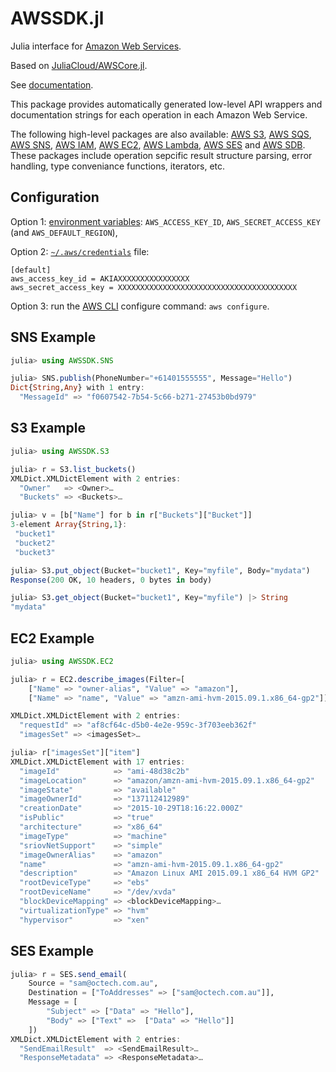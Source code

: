 # AWSSDK.jl

Julia interface for [Amazon Web Services](https://aws.amazon.com).

Based on [JuliaCloud/AWSCore.jl](https://github.com/JuliaCloud/AWSCore.jl).

See [documentation](https://juliacloud.github.io/AWSCore.jl/build/index.html).

This package provides automatically generated low-level API wrappers and
documentation strings for each operation in each Amazon Web Service.

The following high-level packages are also available:
[AWS S3](http://github.com/samoconnor/AWSS3.jl),
[AWS SQS](http://github.com/samoconnor/AWSSQS.jl),
[AWS SNS](http://github.com/samoconnor/AWSSNS.jl),
[AWS IAM](http://github.com/samoconnor/AWSIAM.jl),
[AWS EC2](http://github.com/samoconnor/AWSEC2.jl),
[AWS Lambda](http://github.com/samoconnor/AWSLambda.jl),
[AWS SES](http://github.com/samoconnor/AWSSES.jl) and
[AWS SDB](http://github.com/samoconnor/AWSSDB.jl).
These packages include operation sepcific result structure parsing, error
handling, type conveniance functions, iterators, etc.


## Configuration

Option 1: [environment variables](http://docs.aws.amazon.com/cli/latest/userguide/cli-environment.html):
`AWS_ACCESS_KEY_ID`, `AWS_SECRET_ACCESS_KEY` (and `AWS_DEFAULT_REGION`),

Option 2: [`~/.aws/credentials`](http://docs.aws.amazon.com/cli/latest/userguide/cli-config-files.html) file:
```
[default]
aws_access_key_id = AKIAXXXXXXXXXXXXXXXX
aws_secret_access_key = XXXXXXXXXXXXXXXXXXXXXXXXXXXXXXXXXXXXXXXX
```

Option 3: run the [AWS CLI](http://docs.aws.amazon.com/cli/latest/userguide/cli-chap-getting-started.html#cli-quick-configuration)
configure command: `aws configure`.

## SNS Example

```julia
julia> using AWSSDK.SNS

julia> SNS.publish(PhoneNumber="+61401555555", Message="Hello")
Dict{String,Any} with 1 entry:
  "MessageId" => "f0607542-7b54-5c66-b271-27453b0bd979"
```

## S3 Example

```julia
julia> using AWSSDK.S3

julia> r = S3.list_buckets()
XMLDict.XMLDictElement with 2 entries:
  "Owner"   => <Owner>…
  "Buckets" => <Buckets>…

julia> v = [b["Name"] for b in r["Buckets"]["Bucket"]]
3-element Array{String,1}:
 "bucket1"
 "bucket2"
 "bucket3"

julia> S3.put_object(Bucket="bucket1", Key="myfile", Body="mydata")
Response(200 OK, 10 headers, 0 bytes in body)

julia> S3.get_object(Bucket="bucket1", Key="myfile") |> String
"mydata"

```

## EC2 Example

```julia
julia> using AWSSDK.EC2

julia> r = EC2.describe_images(Filter=[
    ["Name" => "owner-alias", "Value" => "amazon"],
    ["Name" => "name", "Value" => "amzn-ami-hvm-2015.09.1.x86_64-gp2"]])

XMLDict.XMLDictElement with 2 entries:
  "requestId" => "af8cf64c-d5b0-4e2e-959c-3f703eeb362f"
  "imagesSet" => <imagesSet>…

julia> r["imagesSet"]["item"]
XMLDict.XMLDictElement with 17 entries:
  "imageId"            => "ami-48d38c2b"
  "imageLocation"      => "amazon/amzn-ami-hvm-2015.09.1.x86_64-gp2"
  "imageState"         => "available"
  "imageOwnerId"       => "137112412989"
  "creationDate"       => "2015-10-29T18:16:22.000Z"
  "isPublic"           => "true"
  "architecture"       => "x86_64"
  "imageType"          => "machine"
  "sriovNetSupport"    => "simple"
  "imageOwnerAlias"    => "amazon"
  "name"               => "amzn-ami-hvm-2015.09.1.x86_64-gp2"
  "description"        => "Amazon Linux AMI 2015.09.1 x86_64 HVM GP2"
  "rootDeviceType"     => "ebs"
  "rootDeviceName"     => "/dev/xvda"
  "blockDeviceMapping" => <blockDeviceMapping>…
  "virtualizationType" => "hvm"
  "hypervisor"         => "xen"
```

## SES Example

```julia
julia> r = SES.send_email(
    Source = "sam@octech.com.au",
    Destination = ["ToAddresses" => ["sam@octech.com.au"]],
    Message = [
        "Subject" => ["Data" => "Hello"],
        "Body" => ["Text" =>  ["Data" => "Hello"]]
    ])
XMLDict.XMLDictElement with 2 entries:
  "SendEmailResult"  => <SendEmailResult>…
  "ResponseMetadata" => <ResponseMetadata>…
```
